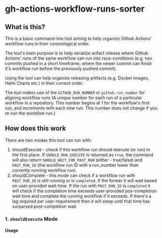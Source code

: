 # gh-actions-workflow-runs-sorter

## What is this?
This is a basic command-line tool aiming to help organize Github Actions' workflow runs in their coronological order.

The tool's main purpose is to help serialize arifact release where Github Actions' runs of the same workflow can run into race-conditions (e.g. two commits pushed in a short timeframe, where the newer commit can finish it's workflow run before the previously pushed commit).

Using the tool can help organize releasing artifacts (e.g. Docker images, Helm Charts etc.) in their correct order.

The tool makes use of the `GITHUB_RUN_NUMBER` or `github.run_number` for aligning workflow runs (A unique number for each run of a particular workflow in a repository. This number begins at 1 for the workflow's first run, and increments with each new run. This number does not change if you re-run the workflow run.)

## How does this work

There are two modes this tool can run with:
1. shouldExecute - check if this workflow run should execute (or run) in the first place. If `SHOULD_RUN_EXECUTE` is returned as `true`, the command will also return `SHOULD_WAIT_FOR_PAST_RUN` (either - true/false) and `PAST_RUN_ID` (the workflow run ID with a run_number lower than currently running workflow run).
2. shouldComplete - this mode can check if a workflow run with `PAST_RUN_ID` is still running or is `completed`. If the former it will wait based on user-provided wait-time. If the run with `PAST_RUN_ID` is `completed` it will check if the completion time exceeds user-provided pos-completion wait time and complete the running workflow if it exceeds. If there's a lag required per user-requirement then it will sleep until that time has surparsed post-completion wait.

### 1. `shouldExecute` Mode
#### Usage

